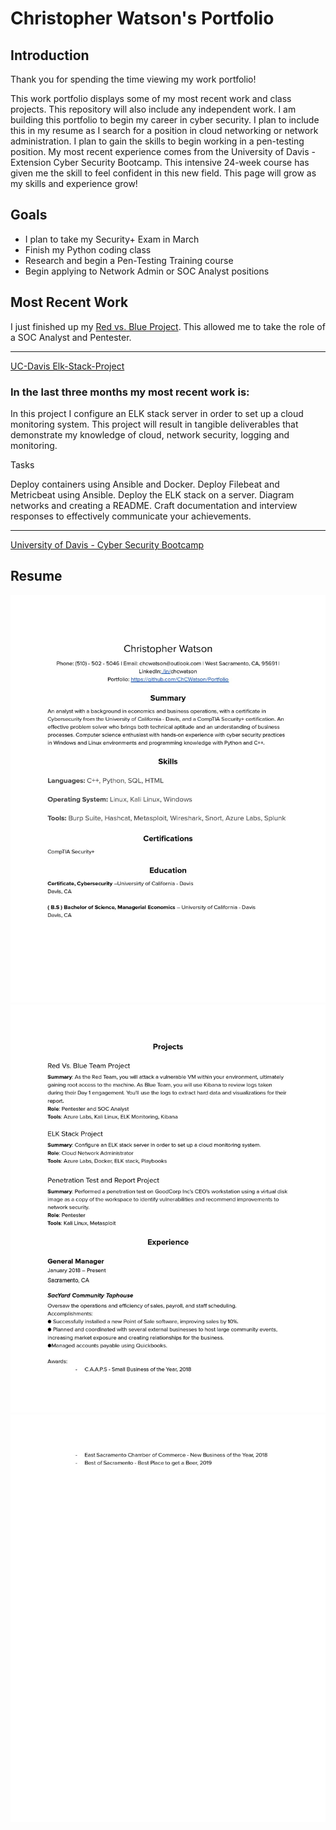 # Christopher Watson's Portfolio
## Introduction
Thank you for spending the time viewing my work portfolio!   
   
This work portfolio displays some of my most recent work and class projects. This repository will also include any independent work. I am building this portfolio to begin my career in cyber security. I plan to include this in my resume as I search for a position in cloud networking or network administration. I plan to gain the skills to begin working in a pen-testing position. My most recent experience comes from the University of Davis - Extension Cyber Security Bootcamp. This intensive 24-week course has given me the skill to feel confident in this new field. This page will grow as my skills and experience grow!
   
   
   ## Goals
   - I plan to take my Security+ Exam in March
   - Finish my Python coding class
   - Research and begin a Pen-Testing Training course
   - Begin applying to Network Admin or SOC Analyst positions
      
     
## Most Recent Work

I just finished up my [Red vs. Blue Project](https://github.com/ChCWatson/Portfolio/blob/main/UC-Davis%20Extension%20Cyber%20Security%20Bootcamp/Red%20Vs.%20Blue%20Project/Chris%20Watson%20Red%20vs%20Blue%20Project.pdf). This allowed me to take the role of a SOC Analyst and Pentester.

---

[UC-Davis Elk-Stack-Project]()

### In the last three months my most recent work is:

In this project I configure an ELK stack server in order to set up a cloud monitoring system. This project will result in tangible deliverables that demonstrate my knowledge of cloud, network security, logging and monitoring.

Tasks

Deploy containers using Ansible and Docker.
Deploy Filebeat and Metricbeat using Ansible.
Deploy the ELK stack on a server.
Diagram networks and creating a README.
Craft documentation and interview responses to effectively communicate your achievements.

     
---
     
[University of Davis - Cyber Security Bootcamp](https://github.com/Plampking/Portfolio/tree/main/UC-Davis%20Extension%20Cyber%20Security%20Bootcamp)



## Resume
![Resume](https://github.com/ChCWatson/Portfolio/blob/main/Resume/%5BChristopher%20Watson%5D%20Resume.jpg)
![Resume2](https://github.com/ChCWatson/Portfolio/blob/main/Resume/%5BChristopher%20Watson%5D%20Resume_pg2.jpg)
![Resume3](https://github.com/ChCWatson/Portfolio/blob/main/Resume/%5BChristopher%20Watson%5D%20Resume_pg3.jpg)
